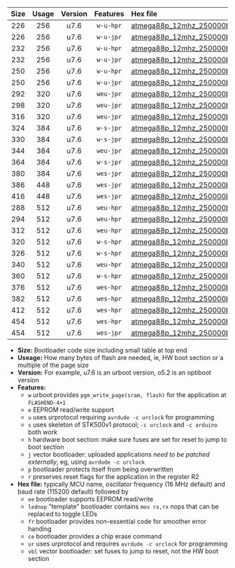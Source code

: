 |Size|Usage|Version|Features|Hex file|
|:-:|:-:|:-:|:-:|:--|
|226|256|u7.6|`w-u-hpr`|[atmega88p_12mhz_250000bps_ur.hex](https://raw.githubusercontent.com/stefanrueger/urboot/main//atmega88p_12mhz_250000bps_ur.hex)|
|226|256|u7.6|`w-u-jpr`|[atmega88p_12mhz_250000bps_ur_vbl.hex](https://raw.githubusercontent.com/stefanrueger/urboot/main//atmega88p_12mhz_250000bps_ur_vbl.hex)|
|232|256|u7.6|`w-u-hpr`|[atmega88p_12mhz_250000bps_lednop_ur.hex](https://raw.githubusercontent.com/stefanrueger/urboot/main//atmega88p_12mhz_250000bps_lednop_ur.hex)|
|232|256|u7.6|`w-u-jpr`|[atmega88p_12mhz_250000bps_lednop_ur_vbl.hex](https://raw.githubusercontent.com/stefanrueger/urboot/main//atmega88p_12mhz_250000bps_lednop_ur_vbl.hex)|
|250|256|u7.6|`w-u-hpr`|[atmega88p_12mhz_250000bps_lednop_fr_ur.hex](https://raw.githubusercontent.com/stefanrueger/urboot/main//atmega88p_12mhz_250000bps_lednop_fr_ur.hex)|
|250|256|u7.6|`w-u-jpr`|[atmega88p_12mhz_250000bps_lednop_fr_ur_vbl.hex](https://raw.githubusercontent.com/stefanrueger/urboot/main//atmega88p_12mhz_250000bps_lednop_fr_ur_vbl.hex)|
|292|320|u7.6|`weu-jpr`|[atmega88p_12mhz_250000bps_ee_ur_vbl.hex](https://raw.githubusercontent.com/stefanrueger/urboot/main//atmega88p_12mhz_250000bps_ee_ur_vbl.hex)|
|298|320|u7.6|`weu-jpr`|[atmega88p_12mhz_250000bps_ee_lednop_ur_vbl.hex](https://raw.githubusercontent.com/stefanrueger/urboot/main//atmega88p_12mhz_250000bps_ee_lednop_ur_vbl.hex)|
|316|320|u7.6|`weu-jpr`|[atmega88p_12mhz_250000bps_ee_lednop_fr_ur_vbl.hex](https://raw.githubusercontent.com/stefanrueger/urboot/main//atmega88p_12mhz_250000bps_ee_lednop_fr_ur_vbl.hex)|
|324|384|u7.6|`w-s-jpr`|[atmega88p_12mhz_250000bps_vbl.hex](https://raw.githubusercontent.com/stefanrueger/urboot/main//atmega88p_12mhz_250000bps_vbl.hex)|
|330|384|u7.6|`w-s-jpr`|[atmega88p_12mhz_250000bps_lednop_vbl.hex](https://raw.githubusercontent.com/stefanrueger/urboot/main//atmega88p_12mhz_250000bps_lednop_vbl.hex)|
|344|384|u7.6|`weu-jpr`|[atmega88p_12mhz_250000bps_ee_lednop_fr_ce_ur_vbl.hex](https://raw.githubusercontent.com/stefanrueger/urboot/main//atmega88p_12mhz_250000bps_ee_lednop_fr_ce_ur_vbl.hex)|
|364|384|u7.6|`w-s-jpr`|[atmega88p_12mhz_250000bps_lednop_fr_vbl.hex](https://raw.githubusercontent.com/stefanrueger/urboot/main//atmega88p_12mhz_250000bps_lednop_fr_vbl.hex)|
|380|384|u7.6|`wes-jpr`|[atmega88p_12mhz_250000bps_ee_vbl.hex](https://raw.githubusercontent.com/stefanrueger/urboot/main//atmega88p_12mhz_250000bps_ee_vbl.hex)|
|386|448|u7.6|`wes-jpr`|[atmega88p_12mhz_250000bps_ee_lednop_vbl.hex](https://raw.githubusercontent.com/stefanrueger/urboot/main//atmega88p_12mhz_250000bps_ee_lednop_vbl.hex)|
|416|448|u7.6|`wes-jpr`|[atmega88p_12mhz_250000bps_ee_lednop_fr_vbl.hex](https://raw.githubusercontent.com/stefanrueger/urboot/main//atmega88p_12mhz_250000bps_ee_lednop_fr_vbl.hex)|
|288|512|u7.6|`weu-hpr`|[atmega88p_12mhz_250000bps_ee_ur.hex](https://raw.githubusercontent.com/stefanrueger/urboot/main//atmega88p_12mhz_250000bps_ee_ur.hex)|
|294|512|u7.6|`weu-hpr`|[atmega88p_12mhz_250000bps_ee_lednop_ur.hex](https://raw.githubusercontent.com/stefanrueger/urboot/main//atmega88p_12mhz_250000bps_ee_lednop_ur.hex)|
|312|512|u7.6|`weu-hpr`|[atmega88p_12mhz_250000bps_ee_lednop_fr_ur.hex](https://raw.githubusercontent.com/stefanrueger/urboot/main//atmega88p_12mhz_250000bps_ee_lednop_fr_ur.hex)|
|320|512|u7.6|`w-s-hpr`|[atmega88p_12mhz_250000bps.hex](https://raw.githubusercontent.com/stefanrueger/urboot/main//atmega88p_12mhz_250000bps.hex)|
|326|512|u7.6|`w-s-hpr`|[atmega88p_12mhz_250000bps_lednop.hex](https://raw.githubusercontent.com/stefanrueger/urboot/main//atmega88p_12mhz_250000bps_lednop.hex)|
|340|512|u7.6|`weu-hpr`|[atmega88p_12mhz_250000bps_ee_lednop_fr_ce_ur.hex](https://raw.githubusercontent.com/stefanrueger/urboot/main//atmega88p_12mhz_250000bps_ee_lednop_fr_ce_ur.hex)|
|360|512|u7.6|`w-s-hpr`|[atmega88p_12mhz_250000bps_lednop_fr.hex](https://raw.githubusercontent.com/stefanrueger/urboot/main//atmega88p_12mhz_250000bps_lednop_fr.hex)|
|376|512|u7.6|`wes-hpr`|[atmega88p_12mhz_250000bps_ee.hex](https://raw.githubusercontent.com/stefanrueger/urboot/main//atmega88p_12mhz_250000bps_ee.hex)|
|382|512|u7.6|`wes-hpr`|[atmega88p_12mhz_250000bps_ee_lednop.hex](https://raw.githubusercontent.com/stefanrueger/urboot/main//atmega88p_12mhz_250000bps_ee_lednop.hex)|
|412|512|u7.6|`wes-hpr`|[atmega88p_12mhz_250000bps_ee_lednop_fr.hex](https://raw.githubusercontent.com/stefanrueger/urboot/main//atmega88p_12mhz_250000bps_ee_lednop_fr.hex)|
|454|512|u7.6|`wes-hpr`|[atmega88p_12mhz_250000bps_ee_lednop_fr_ce.hex](https://raw.githubusercontent.com/stefanrueger/urboot/main//atmega88p_12mhz_250000bps_ee_lednop_fr_ce.hex)|
|454|512|u7.6|`wes-jpr`|[atmega88p_12mhz_250000bps_ee_lednop_fr_ce_vbl.hex](https://raw.githubusercontent.com/stefanrueger/urboot/main//atmega88p_12mhz_250000bps_ee_lednop_fr_ce_vbl.hex)|

- **Size:** Bootloader code size including small table at top end
- **Useage:** How many bytes of flash are needed, ie, HW boot section or a multiple of the page size
- **Version:** For example, u7.6 is an urboot version, o5.2 is an optiboot version
- **Features:**
  + `w` urboot provides `pgm_write_page(sram, flash)` for the application at `FLASHEND-4+1`
  + `e` EEPROM read/write support
  + `u` uses urprotocol requiring `avrdude -c urclock` for programming
  + `s` uses skeleton of STK500v1 protocol; `-c urclock` and `-c arduino` both work
  + `h` hardware boot section: make sure fuses are set for reset to jump to boot section
  + `j` vector bootloader: uploaded applications *need to be patched externally*, eg, using `avrdude -c urclock`
  + `p` bootloader protects itself from being overwritten
  + `r` preserves reset flags for the application in the register R2
- **Hex file:** typically MCU name, oscillator frequency (16 MHz default) and baud rate (115200 default) followed by
  + `ee` bootloader supports EEPROM read/write
  + `lednop` "template" bootloader contains `mov rx,rx` nops that can be replaced to toggle LEDs
  + `fr` bootloader provides non-essential code for smoother error handing
  + `ce` bootloader provides a chip erase command
  + `ur` uses urprotocol and requires `avrdude -c urclock` for programming
  + `vbl` vector bootloader: set fuses to jump to reset, not the HW boot section
